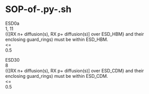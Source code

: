 # SOP-of-.py-.sh
ESD0a	
1, 11	
({[RX n+ diffusion(s), RX p+ diffusion(s)] over ESD_HBM} and their enclosing guard_rings) must be within ESD_HBM.	
<=	
0.5

ESD30	
8	
({[RX n+ diffusion(s), RX p+ diffusion(s)] over ESD_CDM} and their enclosing guard_rings) must be within ESD_CDM.	
<=	
0.5
